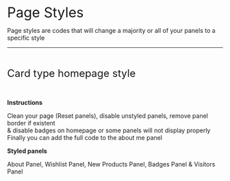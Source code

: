 <p><span style="font-size: 24pt;">Page Styles</span></p>
<p>Page styles are codes that will change a majority or all of your panels to a specific style</p>
<hr />
<p> </p>
<p><span style="font-size: 18pt;">Card type homepage style</span></p>
<p> </p>
<p><strong>Instructions</strong></p>
<p>Clean your page (Reset panels), disable unstyled panels, remove panel border if existent <br />&amp; disable badges on homepage or some panels will not display properly<br />Finally you can add the full code to the about me panel</p>
<p><strong>Styled panels</strong></p>
<p>About Panel, Wishlist Panel, New Products Panel, Badges Panel &amp; Visitors Panel</p>
